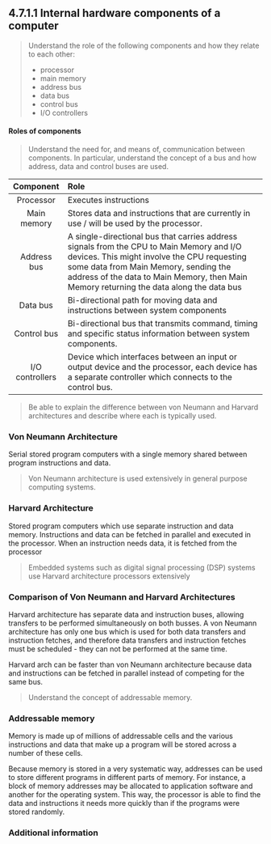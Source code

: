 ## 4.7.1.1 Internal hardware components of a computer
> Understand the role of the following components
> and how they relate to each other:
> * processor
> * main memory
> * address bus
> * data bus
> * control bus
> * I/O controllers

#### Roles of components

>Understand the need for, and means of, communication between components. 
>In particular, understand the concept of a bus and how address, data and control buses are used.

| Component | Role |
| :--: | :--- |
| Processor | Executes instructions |
| Main memory | Stores data and instructions that are currently in use / will be used by the processor. |
| Address bus | A single-directional bus that carries address signals from the CPU to Main Memory and I/O devices. This might involve the CPU requesting some data from Main Memory, sending the address of the data to Main Memory, then Main Memory returning the data along the data bus |
| Data bus | Bi-directional path for moving data and instructions between system components |
| Control bus | Bi-directional bus that transmits command, timing and specific status information between system components. |
| I/O controllers | Device which interfaces between an input or output device and the processor, each device has a separate controller which connects to the control bus. |


> Be able to explain the difference between von Neumann and Harvard architectures and describe where each is typically used.

### Von Neumann Architecture
Serial stored program computers with a single memory shared between program instructions and data.

>Von Neumann architecture is used extensively in general purpose computing systems.

### Harvard Architecture
Stored program computers which use separate instruction and data memory. Instructions and data can be fetched in parallel and executed in the processor. When an instruction needs data, it is fetched from the processor

> Embedded systems such as digital signal processing (DSP) systems use Harvard
> architecture processors extensively

### Comparison of Von Neumann and Harvard Architectures
Harvard architecture has separate data and instruction buses, allowing transfers to be performed simultaneously on both busses. A von Neumann architecture has only one bus which is used for both data transfers and instruction fetches, and therefore data transfers and instruction fetches must be scheduled - they can not be performed at the same time.

Harvard arch can be faster than von Neumann architecture because data and instructions can be fetched in parallel instead of competing for the same bus.

> Understand the concept of addressable memory.
### Addressable memory
Memory is made up of millions of addressable cells and the various instructions and data that make up a program will be stored across a number of these cells.

Because memory is stored in a very systematic way, addresses can be used to store different programs in different parts of memory. For instance, a block of memory addresses may be allocated to application software and another for the operating system. This way, the processor is able to find the data and instructions it needs more quickly than if the programs were stored randomly.

### Additional information

